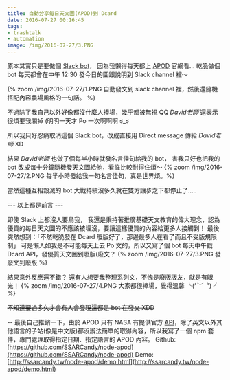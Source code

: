 ```yaml
---
title: 自動分享每日天文圖(APOD)到 Dcard
date: 2016-07-27 00:16:45
tags:
- trashtalk
- automation
image: /img/2016-07-27/3.PNG
---
```


原本其實只是要做個 [Slack bot](https://api.slack.com/bot-users)，
因為我懶得每天都上 [APOD](http://www.phys.ncku.edu.tw/~astrolab/mirrors/apod/archivepix.html) 官網看...
乾脆做個 bot 每天都會在中午 12:30 發今日的圖跟說明到 Slack channel 裡～
<!-- more -->
{% zoom /img/2016-07-27/1.PNG 自動發文到 slack channel 裡，然後還隨機搭配內容農場風格的一句話。 %}

不過除了我自己以外好像都沒什麼人捧場，幾乎都被無視 QQ
_David老師_ 還表示很煩要我關掉 (明明一天才 Po 一次啊啊啊 ಠ_ಠ

所以我只好忍痛取消這個 Slack bot，改成直接用 Direct message 傳給 _David老師_ XD

結果 _David老師_ 也做了個每半小時就發名言佳句給我的 bot，
害我只好也把我的 bot 改成每十分鐘隨機發天文圖給他，看誰比較耐得住煩～
{% zoom /img/2016-07-27/2.PNG 每半小時發給我一句名言佳句，真是世界煩。%}

當然這種互相毀滅的 bot 大戰持續沒多久就在雙方讓步之下都停止了.....

--- 以上都是前言 ---

即使 Slack 上都沒人要鳥我，
我還是秉持著推廣基礎天文教育的偉大理念，認為優質的每日天文圖的不應該被埋沒，要讓這樣優質的內容給更多人接觸到！
最後突然想到：「不然乾脆發在 Dcard 廢版好了，那邊最多人在看了而且不受版規限制」
可是懶人如我是不可能每天上去 Po 文的，所以又寫了個 bot 每天中午戳 Dcard API，發優質天文圖到廢版(廢文？
{% zoom /img/2016-07-27/3.PNG 發廢文到廢版 %}

結果意外反應還不錯？
還有人想要我整理系列文，不愧是廢版版友，就是有眼光！
{% zoom /img/2016-07-27/4.PNG 大家都很捧場，覺得溫馨 ╰(〞︶〝) ╯ %}

~~不知道要過多久才會有人會發現這都是 bot 在發文 XDD~~

--
最後自己推銷一下，由於 APOD 只有 NASA 有提供官方 [API](https://api.nasa.gov/)，除了英文以外其他語言的子站(像是中文版)都沒辦法簡單的取得內容，所以我寫了一個 npm 套件，專門處理取得指定日期、指定語言的 APOD 內容。
Github: [https://github.com/SSARCandy/node-apod](https://github.com/SSARCandy/node-apod)
Demo: [http://ssarcandy.tw/node-apod/demo.html](http://ssarcandy.tw/node-apod/demo.html)
